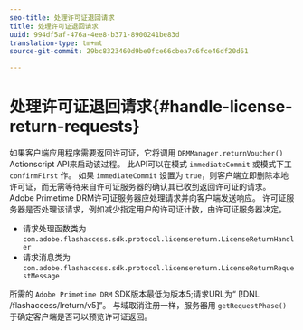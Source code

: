 ```yaml
---
seo-title: 处理许可证退回请求
title: 处理许可证退回请求
uuid: 994df5af-476a-4ee8-b371-8900241be83d
translation-type: tm+mt
source-git-commit: 29bc8323460d9be0fce66cbea7c6fce46df20d61

---
```



# 处理许可证退回请求{#handle-license-return-requests}

如果客户端应用程序需要返回许可证，它将调用 `DRMManager.returnVoucher()` Actionscript API来启动该过程。 此API可以在模式 `immediateCommit` 或模式下工 `confirmFirst` 作。 如果 `immediateCommit` 设置为 `true`，则客户端立即删除本地许可证，而无需等待来自许可证服务器的确认其已收到返回许可证的请求。 Adobe Primetime DRM许可证服务器应处理请求并向客户端发送响应。 许可证服务器是否处理该请求，例如减少指定用户的许可证计数，由许可证服务器决定。

* 请求处理函数类为 `com.adobe.flashaccess.sdk.protocol.licensereturn.LicenseReturnHandler`
* 请求消息类为 `com.adobe.flashaccess.sdk.protocol.licensereturn.LicenseReturnRequestMessage`

所需的 `Adobe Primetime DRM` SDK版本最低为版本5;请求URL为“ [!DNL /flashaccess/lreturn/v5]”。 与域取消注册一样，服务器用 `getRequestPhase()` 于确定客户端是否可以预览许可证返回。
